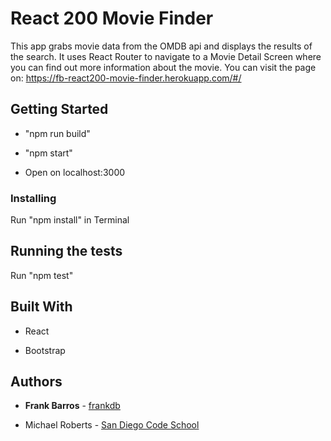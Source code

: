 # React 200 Movie Finder

This app grabs movie data from the OMDB api and displays the results of the search. It uses React Router to navigate to a Movie Detail Screen where you can find out more information about the movie. You can visit the page on: https://fb-react200-movie-finder.herokuapp.com/#/

## Getting Started

- "npm run build"

- "npm start"

- Open on localhost:3000

### Installing

Run "npm install" in Terminal

## Running the tests

Run "npm test"

## Built With

- React

- Bootstrap

## Authors

- **Frank Barros** - [frankdb](https://github.com/frankdb)

- Michael Roberts - [San Diego Code School](https://github.com/SanDiegoCodeSchool)
